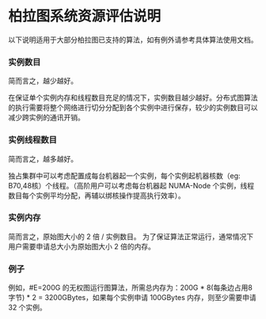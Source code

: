 # 柏拉图系统资源评估说明

以下说明适用于大部分柏拉图已支持的算法，如有例外请参考具体算法使用文档。

### 实例数目

简而言之，越少越好。

在保证单个实例内存和线程数目充足的情况下，实例数目越少越好。分布式图算法的执行需要将整个网络进行切分分配到各个实例中进行保存，较少的实例数目可以减少跨实例的通讯开销。

### 实例线程数目

简而言之，越多越好。

独占集群中可以考虑配置成每台机器起一个实例，每个实例起机器核数（eg: B70,48核）个线程。（高阶用户可以考虑每台机器起 NUMA-Node 个实例，线程数目每个实例平均分配，再辅以绑核操作提高执行效率）。

### 实例内存

简而言之，原始图大小的 2 倍 / 实例数目。
为了保证算法正常运行，通常情况下用户需要申请总大小为原始图大小 2 倍的内存。

### 例子

例如，#E=200G 的无权图运行图算法，所需总内存为：200G * 8(每条边占用8字节) * 2 = 3200GBytes，如果每个实例申请 100GBytes 内存，则至少需要申请 32 个实例。

